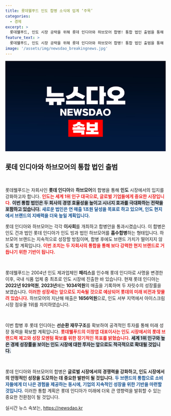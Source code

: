 ```yaml
---
title: 롯데웰푸드 인도 합병 소식에 업계 ‘주목’
categories:
  - 경제
excerpt: >
  롯데웰푸드, 인도 시장 공략을 위해 롯데 인디아와 하브모어 합병! 통합 법인 출범을 통해 매출 1조원 달성을 목표로 공격적 성장 전략을 펼친다. 이창엽 대표는 장기적 목표를 가지고 인도 투자 확대를 추진할 것이라고 선언했다.
feature_text: >
  롯데웰푸드, 인도 시장 공략을 위해 롯데 인디아와 하브모어 합병! 통합 법인 출범을 통해 매출 1조원 달성을 목표로 공격적 성장 전략을 펼친다. 이창엽 대표는 장기적 목표를 가지고 인도 투자 확대를 추진할 것이라고 선언했다.
image: '/assets/img/newsdao_breakingnews.jpg'
---
```


<p><img src="/assets/img/newsdao_breakingnews.jpg" alt="implanttips 속보" /></p>

<h2 data-ke-size="size26">롯데 인디아와 하브모어의 통합 법인 출범</h2>

<p data-ke-size="size16">&nbsp;</p>

<p>롯데웰푸드는 자회사인 <b>롯데 인디아</b>와 <b>하브모어</b>의 합병을 통해 <b>인도</b> 시장에서의 입지를 강화하고자 합니다. <b><span style="color: #ee2323;">인도는 세계 1위 인구 대국으로, 글로벌 기업들에게 중요한 시장입니다.</span></b> <b><span style="background-color: #21538527;">이번 통합 법인은 두 회사의 경영 효율성을 높이고 시너지 효과를 극대화하는 전략을 포함하고 있습니다.</span></b> <b><span style="color: #1a5490;">새로운 법인은 연 매출 1조원 달성을 목표로 하고 있으며, 인도 현지에서 브랜드의 지배력을 더욱 높일 계획입니다.</span></b></p>

<p>롯데 인디아와 하브모어는 각각 <b>이사회</b>를 개최하고 합병안을 통과시켰습니다. 이 합병은 인도 건과 법인 롯데 인디아가 인도 빙과 법인 하브모어를 <b>흡수합병</b>하는 형태입니다. 하브모어 브랜드는 지속적으로 성장할 방침이며, 합병 후에도 브랜드 가치가 떨어지지 않도록 할 계획입니다. <b><span style="color: #ee2323;">이번 조치는 두 자회사의 통합을 통해 보다 강력한 현지 브랜드로 거듭나기 위한 기반이 됩니다.</span></b></p>

<p data-ke-size="size16">&nbsp;</p>

<p>롯데웰푸드는 2004년 인도 제과업체인 <b>패리스</b>를 인수해 롯데 인디아로 사명을 변경한 이후, 국내 식품 업체 중 최초로 인도 시장에 진출한 바 있습니다. 현재 롯데 인디아는 <b>2022년 929억원</b>, <b>2023년</b>에는 <b>1034억원</b>의 매출을 기록하며 두 자릿수의 성장률을 보였습니다. <b><span style="color: #ee2323;">이러한 성장세는 앞으로도 지속될 것으로 예상되어 롯데의 미래 비전과 맞물려 있습니다.</span></b> 하브모어의 지난해 매출은 <b>1656억원</b>으로, 인도 서부 지역에서 아이스크림 시장 점유율 1위를 차지하였습니다.</p>

<p data-ke-size="size16">&nbsp;</p>

<p>이번 합병 후 롯데 인디아는 <b>선순환 재무구조</b>를 확보하여 공격적인 투자를 통해 미래 성장 동력을 확보할 계획입니다. <b><span style="color: #ee2323;">롯데웰푸드의 이창엽 대표이사는 인도 시장에서의 롯데 브랜드력 제고와 성장 모멘텀 확보를 위한 장기적인 목표를 밝혔습니다.</span></b> <b><span style="background-color: #21538527;">세계 1위 인구와 높은 경제 성장률을 보이는 인도 시장에 대한 투자는 앞으로도 적극적으로 확대될 것입니다.</span></b></p>

<p data-ke-size="size16">&nbsp;</p>

<p>롯데 인디아와 하브모어의 합병은 <b>글로벌 시장에서의 경쟁력을 강화하고, 인도 시장에서의 안정적인 성장을 도모하는 데 중요한 발판이 될 것입니다.</b> <b><span style="color: #1a5490;">두 브랜드의 통합으로 소비자들에게 더 나은 경험을 제공하는 동시에, 기업의 지속적인 성장을 위한 기반을 마련할 것입니다.</span></b> 이러한 통합 계획은 롯데 인디아가 미래에 더욱 큰 영향력을 발휘할 수 있는 중요한 전환점이 될 것입니다.</p>
실시간 뉴스 속보는, <a href="https://newsdao.kr" rel="dofollow">https://newsdao.kr</a>



